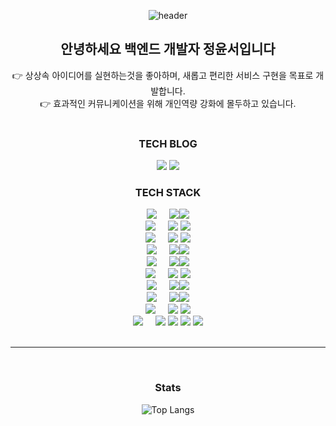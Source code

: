 
<div class="readme" align="center">
 
![header](https://capsule-render.vercel.app/api?type=waving&color=eeeeee&height=180&text=Welcome&nbsp;to&nbsp;my&nbsp;GitHub&nbsp;!&fontAlign=50&fontSize=60&animation=blinking)

<h2> 안녕하세요 백엔드 개발자 정윤서입니다</h2>
👉 상상속 아이디어를 실현하는것을 좋아하며, 새롭고 편리한 서비스 구현을 목표로 개발합니다. <BR>
👉 효과적인 커뮤니케이션을 위해 개인역량 강화에 몰두하고 있습니다. <br>
<br>

<div id="stack" align="center">
 
### TECH BLOG

<a href="https://velog.io/@yoonddo"><img src="https://img.shields.io/badge/Velog-3DDC84?style=for-the-badge&logo=Blogger&logoColor=white"></a>
<a href="https://yoonddo.tistory.com"><img src="https://img.shields.io/badge/Tistory-orange?style=for-the-badge&logo=Blogger&logoColor=white"></a>

<!--

Here are some ideas to get you started:
✨
- 🔭 I’m currently working on ...
- 🌱 I’m currently learning ...
- 👯 I’m looking to collaborate on ...
- 🤔 I’m looking for help with ...
- 💬 Ask me about ...
- 📫 How to reach me: ...
- 😄 Pronouns: ...
- ⚡ Fun fact: ...
-->

<div id="stack2" align="center">
 
 ### TECH STACK

<!-- Language -->
<div>
<img src="https://img.shields.io/badge/Language-%23121011?style=for-the-badge&">&nbsp;&nbsp;&nbsp;&nbsp;
<img src="https://img.shields.io/badge/java-%23ED8B00?style=for-the-badge&logo=openjdk&logoColor=white"><img src="https://img.shields.io/badge/8,17-515151?style=for-the-badge"><br>
</div>

<!-- Framework -->
<div>
<img src="https://img.shields.io/badge/Framework-%23121011?style=for-the-badge">&nbsp;&nbsp;&nbsp;&nbsp;
<img src="https://img.shields.io/badge/springboot-%6DB33F?style=for-the-badge&logo=springboot&logoColor=white">
<img src="https://img.shields.io/badge/spring-%236DB33F?style=for-the-badge&logo=spring&logoColor=white"><br>
</div>

<!-- Build -->
<div>
<img src="https://img.shields.io/badge/Build-%23121011?style=for-the-badge">&nbsp;&nbsp;&nbsp;&nbsp;
<img src="https://img.shields.io/badge/Gradle-02303A?style=for-the-badge&logo=Gradle&logoColor=white">
<img src="https://img.shields.io/badge/Apache%20Maven-C71A36?style=for-the-badge&logo=Apache%20Maven&logoColor=white"><br>
</div>

<!-- DB -->
<div>
<img src="https://img.shields.io/badge/Database-%23121011?style=for-the-badge">&nbsp;&nbsp;&nbsp;&nbsp;
<img src="https://img.shields.io/badge/mysql-%231287B1?style=for-the-badge&logo=mysql&logoColor=white"><img src="https://img.shields.io/badge/5.5-515151?style=for-the-badge"><br>
</div>

<!-- ORM -->
<div>
<img src="https://img.shields.io/badge/orm-%23121011?style=for-the-badge">&nbsp;&nbsp;&nbsp;&nbsp;
<img src="https://img.shields.io/badge/Hibernate-%23006f5c?style=for-the-badge&logo=Hibernate&logoColor=white"><img src="https://img.shields.io/badge/5.6.8-515151?style=for-the-badge"><br>
</div>

<div>
<!-- Sql Mapper -->
<img src="https://img.shields.io/badge/sqlmapper-%23121011?style=for-the-badge">&nbsp;&nbsp;&nbsp;&nbsp;
<img src="https://img.shields.io/badge/MyBatis-%23006f5c?style=for-the-badge&logo=mybatis&logoColor=white">
<img src="https://img.shields.io/badge/SpringJDBC-%23006f5c?style=for-the-badge&logo=jdbc&logoColor=white"><br>
</div>

<!-- Server -->
<div>
<img src="https://img.shields.io/badge/server-%23121011?style=for-the-badge">&nbsp;&nbsp;&nbsp;&nbsp;
<img src="https://img.shields.io/badge/apache%20tomcat-%23F8DC75.svg?style=for-the-badge&logo=apache-tomcat&logoColor=black"><img src="https://img.shields.io/badge/8.5.88-515151?style=for-the-badge"><br>
</div>

<!-- Infra -->
<div>
<img src="https://img.shields.io/badge/Infra-%23121011?style=for-the-badge">&nbsp;&nbsp;&nbsp;&nbsp;
<img src="https://img.shields.io/badge/AWS-%23FF9900?style=for-the-badge&logo=amazon-aws&logoColor=white"><img src="https://img.shields.io/badge/EC2,RDS-515151?style=for-the-badge"><br>
</div>

<!-- Tools -->
<div>
<img src="https://img.shields.io/badge/Tools-%23121011?style=for-the-badge">&nbsp;&nbsp;&nbsp;&nbsp;
<img src="https://img.shields.io/badge/IntelliJIDEA-%0f0f0f?style=for-the-badge&logo=intellij-idea&logoColor=white&color=838485">
<img src="https://img.shields.io/badge/Eclipse-%FE7A16?style=for-the-badge&logo=Eclipse&logoColor=white&color=%232C3454"><br>
</div>

<!-- Others -->
<div>
<img src="https://img.shields.io/badge/others-%23121011?style=for-the-badge">&nbsp;&nbsp;&nbsp;&nbsp;
<img src="https://img.shields.io/badge/html5-%23E34F26.svg?style=for-the-badge&logo=html5&logoColor=white">
<img src="https://img.shields.io/badge/css3-%231572B6.svg?style=for-the-badge&logo=css3&logoColor=white">
<img src="https://img.shields.io/badge/javascript-%23FF9A00?style=for-the-badge&logo=javascript&logoColor=white8">
<img src="https://img.shields.io/badge/jquery-%230769AD.svg?style=for-the-badge&logo=jquery&logoColor=white">
</div>

</div>
<!--
https://img.shields.io/badge/Eclipse-FE7A16.svg?style=for-the-badge&logo=Eclipse&logoColor=white
https://img.shields.io/badge/css3-%231572B6.svg?style=for-the-badge&logo=css3&logoColor=white
https://img.shields.io/badge/html5-%23E34F26.svg?style=for-the-badge&logo=html5&logoColor=white
https://img.shields.io/badge/javascript-%23323330.svg?style=for-the-badge&logo=javascript&logoColor=%23F7DF1E
https://img.shields.io/badge/jquery-%230769AD.svg?style=for-the-badge&logo=jquery&logoColor=white
https://img.shields.io/badge/python-3670A0?style=for-the-badge&logo=python&logoColor=ffdd54
https://img.shields.io/badge/Linux-FCC624?style=for-the-badge&logo=linux&logoColor=black
https://img.shields.io/badge/Ubuntu-E95420?style=for-the-badge&logo=ubuntu&logoColor=white
https://img.shields.io/badge/Hibernate-59666C?style=for-the-badge&logo=Hibernate&logoColor=white
![Jenkins](https://img.shields.io/badge/jenkins-%232C5263.svg?style=for-the-badge&logo=jenkins&logoColor=white)
![Nginx](https://img.shields.io/badge/nginx-%23009639.svg?style=for-the-badge&logo=nginx&logoColor=white)
-->

<br>

<hr>

<br>

</div>
<div class="git">

### Stats

<!--![Anurag's GitHub stats](https://github-readme-stats.vercel.app/api?username=dev-yoonddo&show_icons=true&theme=merko)-->
![Top Langs](https://github-readme-stats.vercel.app/api/top-langs/?username=dev-yoonddo&layout=compact&theme=merko)

</div>
</div>
